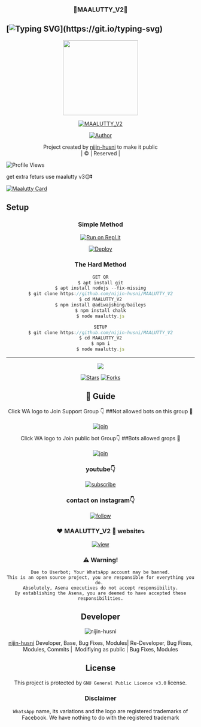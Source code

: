 <h3 align="center">💝MAALUTTY_V2💝</h3>

## [![Typing SVG](https://readme-typing-svg.herokuapp.com?font=Lemon+milk&color=F5000&lines=Welcome+to+MAALUTTY_V2+WA+Bot...;Created+by+husni+and+nijin...;This+is+a+Bgm+stickerbot...;With+more+features...)](https://git.io/typing-svg)

<div align="center">
  <img border-radius: 15px src="https://i.ibb.co/N6b6cv3/Maalutty.png" width="200" height="200"/>
  <p align="center">
<a href="#"><img title="MAALUTTY_V2" src="https://img.shields.io/badge/MAALUTTY_V2-green?colorA=%23ff0000&colorB=%23017e40&style=for-the-badge"></a>
</p>
  <p align="center">
<a href="https://github.com/nijin-husni"><img title="Author" src="https://img.shields.io/badge/Author-Husnijin-/MAALUTTY_V2?color=blue&style=for-the-badge&logo=whatsapp"></a>
</p>
</div>
<p align="center">
Project created by <a href="https://github.com/nijin-husni">nijin-husni</a> to make it public
    <br>
       | © |
        Reserved |
    <br> 
</p>

![Profile Views](https://hits.seeyoufarm.com/api/count/incr/badge.svg?url=https://github.com/nijin-husni/MAALUTTY_V2&title=MAALUTTY_V2%20Views)

get extra feturs use maalutty v3😍⏬

[![Maalutty Card](https://github-readme-stats.vercel.app/api/pin/?username=nijin-husni&repo=MAALUTTY_V3&theme=nightowl)](https://github.com/nijin-husni/MAALUTTY_V3)
  </div>
    

## Setup
<div align="center">

  ### Simple Method
 
[![Run on Repl.it](https://repl.it/badge/github/quiec/whatsAlfa)](https://replit.com/Tonight-hacher/MAALUTTY-QR)
  

[![Deploy](https://www.herokucdn.com/deploy/button.svg)](https://heroku.com/deploy?template=https://github.com/nijin-husni/MAALUTTY_V2) 
 
### The Hard Method
```js
GET QR
$ apt install git
$ apt install nodejs --fix-missing
$ git clone https://github.com/nijin-husni/MAALUTTY_V2
$ cd MAALUTTY_V2
$ npm install @adiwajshing/baileys
$ npm install chalk
$ node maalutty.js
```
      
```js
SETUP
$ git clone https://github.com/nijin-husni/MAALUTTY_V2
$ cd MAALUTTY_V2
$ npm i
$ node maalutty.js
```

----

  <p align="center">
  <a href="httsp://github.com/nijin-husni/MAALUTTY_V2">
    
<a href="https://github.com/farhan-dqz/followers">
<img src="https://img.shields.io/github/repo-size/farhan-dqz/Julie-Mwol?color=green&label=Repo%20total%20size&style=plastic">
<p align="center">
<a href="https://github.com/nijin-husni/followers"
<img title="Followers" src="https://img.shields.io/github/followers/nijin-husni?color=blue&style=flat-square"></a>
<a href="https://github.com/nijin-husni/MAALUTTY_V2/stargazers/"><img title="Stars" src="https://img.shields.io/github/stars/nijin-husni/MAALUTTY_V2?color=blue&style=flat-trangle"></a>
<a href="https://github.com/nijin-husni/MAALUTTY_V2/network/members"><img title="Forks" src="https://img.shields.io/github/forks/nijin-husni/MAALUTTY_V2?color=blue&style=flat-trangle"></a>
</p>

## 📢 Guide
Click WA logo to Join Support Group 👇
##Not allowed bots on this group 🔰
    <br>
<br>
  [![join](https://github.com/Alien-alfa/PublicBot/blob/main/wlogo.svg.png)](https://chat.whatsapp.com/FO3JyZPm1ma3vHyEQjaToY)
  <div align="center">


Click WA logo to Join public bot Group👇
##Bots allowed grops 🔰
    <br>
<br>
  [![join](https://github.com/Alien-alfa/PublicBot/blob/main/wlogo.svg.png)](https://chat.whatsapp.com/BUt420LTGKBHNHALHKV9jJ)
  <div align="center">

  </div>

### youtube👇

[![subscribe](https://i.ibb.co/mqttCVQ/images-1-1.png)](https://youtube.com/channel/UCllom1TvXieyxcGaanSpMvA)


### contact on instagram👇

[![follow](https://i.ibb.co/zHdm4Hj/images-5-2.jpg)](https://www.instagram.com/_husni_ser_/)

### ❤️ MAALUTTY_V2 💙 website⤵️

[![view](https://i.ibb.co/cyXKpj7/images-7-1-1.jpg)](https://maalutty_v2nijinhusni.blogspot.com)


### ⚠️ Warning! 
```
Due to Userbot; Your WhatsApp account may be banned.
This is an open source project, you are responsible for everything you do. 
Absolutely, Asena executives do not accept responsibility.
By establishing the Asena, you are deemed to have accepted these responsibilities.
```

## Developer
  <div align="center">
    
![nijin-husni](https://github.com/nijin-husni.png?size=100)

 [nijin-husni](https://github.com/nijin-husni)
Developer, Base, Bug Fixes, Modules| Re-Developer, Bug Fixes, Modules, Commits |  Modifiying  as   public | Bug Fixes, Modules 
  </div>
    


## License
This project is protected by `GNU General Public Licence v3.0` license.

### Disclaimer
`WhatsApp` name, its variations and the logo are registered trademarks of Facebook. We have nothing to do with the registered trademark
